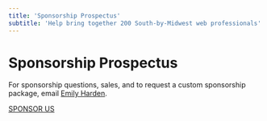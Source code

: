 ```yaml
---
title: 'Sponsorship Prospectus'
subtitle: 'Help bring together 200 South-by-Midwest web professionals'
---
```


<div class="prose text-center">

# Sponsorship Prospectus

For sponsorship questions, sales, and to request a custom sponsorship package, <span class="whitespace-nowrap">email <a href="mailto:emilyharden@techlahoma.org?subject=200OK%20Sponsorship%20Options">Emily Harden</a></span>.

</div>

<div class="text-center text-[#f9f3e6] twokay-font-freshman uppercase">
  <div class="flex gap-4 flex-col sm:flex-row max-w-xs sm:max-w-none mx-auto justify-center">
    <a class="border-double border-8 rounded xtwokay-border-blue twokay-bg-blue px-3 pt-3 pb-2 block sm:block-inline sm:px-8 md:px-12 text-[#f9f3e6] text-lg tracking-widest" href="200OK-Sponsorship-Prospectus-2024.pdf">SPONSOR US</a>
  </div>
</div>

